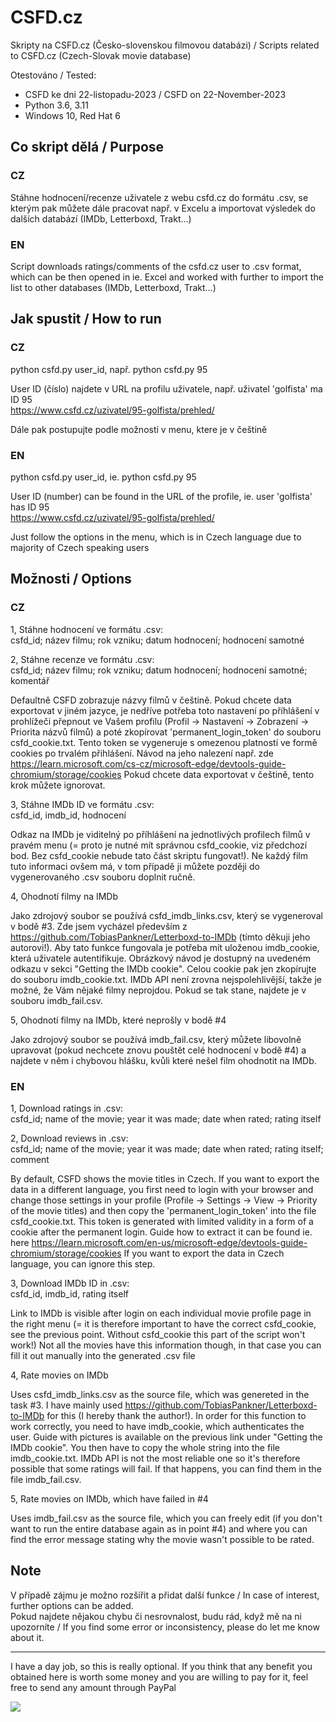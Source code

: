 # CSFD.cz
Skripty na CSFD.cz (Česko-slovenskou filmovou databázi) / Scripts related to CSFD.cz (Czech-Slovak movie database)

Otestováno / Tested:
  - CSFD ke dni 22-listopadu-2023 / CSFD on 22-November-2023
  - Python 3.6, 3.11
  - Windows 10, Red Hat 6  

## Co skript dělá / Purpose
### CZ  
Stáhne hodnocení/recenze uživatele z webu csfd.cz do formátu .csv, se kterým pak můžete dále pracovat např. v Excelu a importovat výsledek do dalších databází (IMDb, Letterboxd, Trakt...)  


### EN 
Script downloads ratings/comments of the csfd.cz user to .csv format, which can be then opened in ie. Excel and worked with further to import the list to other databases (IMDb, Letterboxd, Trakt...)  


## Jak spustit / How to run
### CZ 
python csfd.py user_id, např. python csfd.py 95  

User ID (číslo) najdete v URL na profilu uživatele, např. uživatel 'golfista' ma ID 95  
https://www.csfd.cz/uzivatel/95-golfista/prehled/
    
Dále pak postupujte podle možností v menu, ktere je v češtině   


### EN 
python csfd.py user_id, ie. python csfd.py 95  

User ID (number) can be found in the URL of the profile, ie. user 'golfista' has ID 95    
https://www.csfd.cz/uzivatel/95-golfista/prehled/

Just follow the options in the menu, which is in Czech language due to majority of Czech speaking users 

## Možnosti / Options
### CZ  
1, Stáhne hodnocení ve formátu .csv:  
csfd_id; název filmu; rok vzniku; datum hodnocení; hodnocení samotné  

2, Stáhne recenze ve formátu .csv:  
csfd_id; název filmu; rok vzniku; datum hodnocení; hodnocení samotné; komentář  

Defaultně CSFD zobrazuje názvy filmů v češtině. Pokud chcete data exportovat v jiném jazyce, je nedříve potřeba toto nastavení po příhlášení v prohlížeči přepnout ve Vašem profilu (Profil -> Nastavení -> Zobrazení -> Priorita názvů filmů) a poté zkopírovat 'permanent_login_token' do souboru csfd_cookie.txt. Tento token se vygeneruje s omezenou platností ve formě cookies po trvalém přihlášení. Návod na jeho nalezení např. zde https://learn.microsoft.com/cs-cz/microsoft-edge/devtools-guide-chromium/storage/cookies Pokud chcete data exportovat v češtině, tento krok můžete ignorovat.

3, Stáhne IMDb ID ve formátu .csv:  
csfd_id, imdb_id, hodnocení

Odkaz na IMDb je viditelný po příhlášení na jednotlivých profilech filmů v pravém menu (= proto je nutné mít správnou csfd_cookie, viz předchozí bod. Bez csfd_cookie nebude tato část skriptu fungovat!). Ne každý film tuto informaci ovšem má, v tom případě ji můžete později do vygenerovaného .csv souboru doplnit ručně.

4, Ohodnotí filmy na IMDb  

Jako zdrojový soubor se používá csfd_imdb_links.csv, který se vygeneroval v bodě #3. Zde jsem vycházel především z https://github.com/TobiasPankner/Letterboxd-to-IMDb (tímto děkuji jeho autorovi!). Aby tato funkce fungovala je potřeba mít uloženou imdb_cookie, která uživatele autentifikuje. Obrázkový návod je dostupný na uvedeném odkazu v sekci "Getting the IMDb cookie". Celou cookie pak jen zkopírujte do souboru imdb_cookie.txt. IMDb API není zrovna nejspolehlivější, takže je možné, že Vám nějaké filmy neprojdou. Pokud se tak stane, najdete je v souboru imdb_fail.csv.

5, Ohodnotí filmy na IMDb, které neprošly v bodě #4  

Jako zdrojový soubor se používá imdb_fail.csv, který můžete libovolně upravovat (pokud nechcete znovu pouštět celé hodnocení v bodě #4) a najdete v něm i chybovou hlášku, kvůli které nešel film ohodnotit na IMDb.

### EN  
1, Download ratings in .csv:  
csfd_id; name of the movie; year it was made; date when rated; rating itself  

2, Download reviews in .csv:  
csfd_id; name of the movie; year it was made; date when rated; rating itself; comment  

By default, CSFD shows the movie titles in Czech. If you want to export the data in a different language, you first need to login with your browser and change those settings in your profile (Profile -> Settings -> View -> Priority of the movie titles) and then copy the 'permanent_login_token' into the file csfd_cookie.txt. This token is generated with limited validity in a form of a cookie after the permanent login. Guide how to extract it can be found ie. here https://learn.microsoft.com/en-us/microsoft-edge/devtools-guide-chromium/storage/cookies If you want to export the data in Czech language, you can ignore this step.

3, Download IMDb ID in .csv:  
csfd_id, imdb_id, rating itself

Link to IMDb is visible after login on each individual movie profile page in the right menu (= it is therefore important to have the correct csfd_cookie, see the previous point. Without csfd_cookie this part of the script won't work!) Not all the movies have this information though, in that case you can fill it out manually into the generated .csv file

4, Rate movies on IMDb  

Uses csfd_imdb_links.csv as the source file, which was genereted in the task #3. I have mainly used https://github.com/TobiasPankner/Letterboxd-to-IMDb for this (I hereby thank the author!). In order for this function to work correctly, you need to have imdb_cookie, which authenticates the user. Guide with pictures is available on the previous link under "Getting the IMDb cookie". You then have to copy the whole string into the file imdb_cookie.txt. IMDb API is not the most reliable one so it's therefore possible that some ratings will fail. If that happens, you can find them in the file imdb_fail.csv.

5, Rate movies on IMDb, which have failed in #4  

Uses imdb_fail.csv as the source file, which you can freely edit (if you don't want to run the entire database again as in point #4) and where you can find the error message stating why the movie wasn't possible to be rated.


## Note  
V případě zájmu je možno rozšířit a přidat další funkce / In case of interest, further options can be added.  
Pokud najdete nějakou chybu či nesrovnalost, budu rád, když mě na ni upozorníte / If you find some error or inconsistency, please do let me know about it.

------

I have a day job, so this is really optional. If you think that any benefit you obtained here is worth some money and you are willing to pay for it, feel free to send any amount through PayPal

[![](https://www.paypalobjects.com/en_US/i/btn/btn_donateCC_LG.gif)](https://www.paypal.com/donate/?hosted_button_id=QQCS64WL9MJV6)
